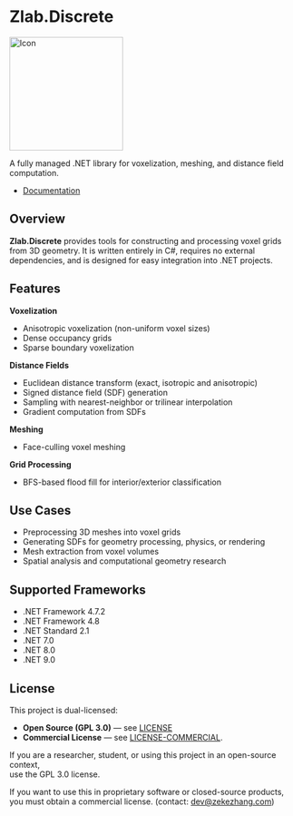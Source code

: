 # Zlab.Discrete
<picture>
  <source media="(prefers-color-scheme: dark)" srcset="icon_dark.png">
  <source media="(prefers-color-scheme: light)" srcset="icon_light.png">
  <img alt="Icon" src="icon_light.png" width="200">
</picture>


A fully managed .NET library for voxelization, meshing, and distance field computation.

- [Documentation](https://sean1832.github.io/ZLab.Discrete/)

## Overview

**Zlab.Discrete** provides tools for constructing and processing voxel grids from 3D geometry. It is written entirely in C#, requires no external dependencies, and is designed for easy integration into .NET projects.

## Features

**Voxelization**
  - Anisotropic voxelization (non-uniform voxel sizes)
  - Dense occupancy grids
  - Sparse boundary voxelization

**Distance Fields**
  - Euclidean distance transform (exact, isotropic and anisotropic)
  - Signed distance field (SDF) generation
  - Sampling with nearest-neighbor or trilinear interpolation
  - Gradient computation from SDFs

**Meshing**
  - Face-culling voxel meshing

**Grid Processing**
  - BFS-based flood fill for interior/exterior classification

## Use Cases
- Preprocessing 3D meshes into voxel grids
- Generating SDFs for geometry processing, physics, or rendering
- Mesh extraction from voxel volumes
- Spatial analysis and computational geometry research


## Supported Frameworks
- .NET Framework 4.7.2
- .NET Framework 4.8
- .NET Standard 2.1
- .NET 7.0
- .NET 8.0
- .NET 9.0



## License
This project is dual-licensed:

- **Open Source (GPL 3.0)** — see [LICENSE](./LICENSE)  
- **Commercial License** — see [LICENSE-COMMERCIAL](./LICENSE-COMMERCIAL).

If you are a researcher, student, or using this project in an open-source context,  
use the GPL 3.0 license.  

If you want to use this in proprietary software or closed-source products,  
you must obtain a commercial license. (contact: dev@zekezhang.com)